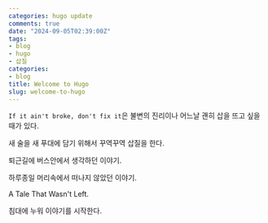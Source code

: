```yaml
---
categories: hugo update
comments: true
date: "2024-09-05T02:39:00Z"
tags:
- blog
- hugo
- 삽질
categories:
- blog
title: Welcome to Hugo
slug: welcome-to-hugo
---
```


`If it ain't broke, don't fix it`은 불변의 진리이나 어느날 괜히 삽을 뜨고 싶을 때가 있다.

새 술을 새 푸대에 담기 위해서 꾸역꾸역 삽질을 한다.


퇴근길에 버스안에서 생각하던 이야기.

하루종일 머리속에서 떠나지 않았던 이야기.


A Tale That Wasn't Left.


침대에 누워 이야기를 시작한다.


